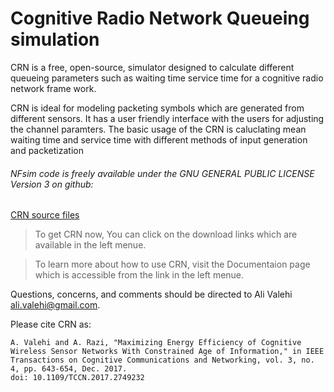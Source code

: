 # Cognitive Radio Network Queueing simulation
CRN is a free, open-source, simulator designed to calculate different queueing parameters such as waiting time service time for a cognitive radio network frame work.

CRN is ideal for modeling packeting symbols which are generated from different sensors. It has a user friendly interface with the users for adjusting the channel paramters. The basic usage of the CRN is caluclating mean waiting time and service time with different methods of input generation and packetization 

###### NFsim code is freely available under the GNU GENERAL PUBLIC LICENSE Version 3 on github: 
[CRN source files](https://github.com/alivalehi/crn)

>To get CRN now, You can click on the download links which are available in the left menue.

>To learn more about how to use CRN, visit the Documentaion page which is accessible from the link in the left menue.


 Questions, concerns, and comments should be directed to Ali Valehi ali.valehi@gmail.com.

Please cite CRN as:
```
A. Valehi and A. Razi, "Maximizing Energy Efficiency of Cognitive Wireless Sensor Networks With Constrained Age of Information," in IEEE Transactions on Cognitive Communications and Networking, vol. 3, no. 4, pp. 643-654, Dec. 2017.
doi: 10.1109/TCCN.2017.2749232
```
